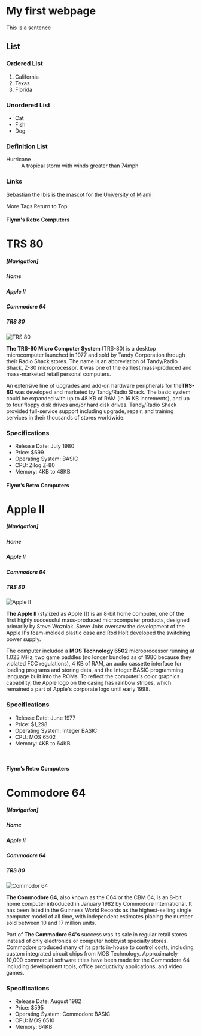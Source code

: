 <!DOCTYPE html>
<html>
<head>
<meta charaset = “utf-8”>
<!--<title>Flynn</title>-->
</head>
<body>
<h1>My first webpage</h1>
  <p> This is a sentence</p>
<h2>List</h2>
<h3> Ordered List</h2>
<ol>
  <li>California</li>
  <li>Texas</li>
  <li>Florida</li>
</ol>
  
<h3>Unordered List</h2>
<ul>
  <li>Cat</li>
  <li>Fish</li>
  <li>Dog</li>
</ul>
<h3>Definition List</h2>
<dl>
<dt>Hurricane</dt>
	<dd> A tropical storm with winds greater than 74mph</dd>
</dl>
<h3>Links</h3>
	<p>Sebastian the Ibis is the mascot for the<a href= “http://www.miami.edu”> University of Miami</a><P>
More Tags
Return to Top
</body>
</html>

<!DOCTYPE html>
<html>
<head>
<meta charaset = “utf-8”>
	
<title>Apple Macintosh</title>
</head>
<body>
<h4>Flynn's Retro Computers</h4>
<h1>TRS 80</h1>
	<h5>[Navigation]</h5>
	<h5>Home</h5>
	<h5>Apple II</h5>
	<h5>Commodore 64</h5>
	<h5>TRS 80</h5>
<img src= “trs-80.jpg" alt= "TRS 80">
<a href= “TRS-80.jpg” alt= "TRS 80" 64></a>


<p><strong>The TRS-80 Micro Computer System</strong> (TRS-80) is a desktop microcomputer launched in 1977 and sold by Tandy Corporation through their Radio Shack stores. The name is an abbreviation of Tandy/Radio Shack, Z-80 microprocessor. It was one of the earliest mass-produced and mass-marketed retail personal computers.</p>

<p>An extensive line of upgrades and add-on hardware peripherals for the<strong>TRS-80</strong> was developed and marketed by Tandy/Radio Shack. The basic system could be expanded with up to 48 KB of RAM (in 16 KB increments), and up to four floppy disk drives and/or hard disk drives. Tandy/Radio Shack provided full-service support including upgrade, repair, and training services in their thousands of stores worldwide.</p>

<h3>Specifications</h3>
<ul>
	<li>Release Date: July 1980</li>
	<li>Price: $699</li>
	<li>Operating System: BASIC</li>
	<li>CPU: Zilog Z-80</li>
	<li>Memory: 4KB to 48KB</li>
</ul>
</body>
</html>







<!DOCTYPE html>
<html>
<head>
<meta charaset = “utf-8”>
	
<title>Apple Macintosh</title>
</head>
<body>

<h4>Flynn’s Retro Computers</h4>
<h1>Apple II</h1>
	<h5>[Navigation]</h5>
	<h5>Home</h5>
	<h5>Apple II</h5>
	<h5>Commodore 64</h5>
	<h5>TRS 80</h5>
<img src= “apple-ii.jpg" alt= "Apple II">
<a href= “apple-ii.jpg” alt= Apple II></a>

<p><strong>The Apple II</strong> (stylized as Apple ][) is an 8-bit home computer, one of the first highly successful mass-produced microcomputer products, designed primarily by Steve Wozniak. Steve Jobs oversaw the development of the Apple II's foam-molded plastic case and Rod Holt developed the switching power supply.</p>

<p>The computer included a <strong>MOS Technology 6502</strong> microprocessor running at 1.023 MHz, two game paddles (no longer bundled as of 1980 because they violated FCC regulations), 4 KB of RAM, an audio cassette interface for loading programs and storing data, and the Integer BASIC programming language built into the ROMs. To reflect the computer's color graphics capability, the Apple logo on the casing has rainbow stripes, which remained a part of Apple's corporate logo until early 1998.</p>


<h3>Specifications</h3>
<ul>
	<li>Release Date: June 1977</li>
	<li>Price: $1,298</li>
	<li>Operating System: Integer BASIC</li>
	<li>CPU: MOS 6502</li>
	<li>Memory: 4KB to 64KB</li>
</ul>
</body>
</html>

 
<!DOCTYPE html>
<html>
<head>
  <meta charaset = “utf-8”>
	
  <title>Apple Macintosh</title>
</head>
<body>

<h4>Flynn’s Retro Computers</h4>
<h1>Commodore 64</h1>
	<h5>[Navigation]</h5>
	<h5>Home</h5>
	<h5>Apple II</h5>
	<h5>Commodore 64</h5>
	<h5>TRS 80</h5>
<img src= “commodore-64.jpg" alt= "Commodor 64">
<a href= “Commodore 64” alt= "Commodore 64"></a>

<p><strong>The Commodore 64</strong>, also known as the C64 or the CBM 64, is an 8-bit home computer introduced in January 1982 by Commodore International. It has been listed in the Guinness World Records as the highest-selling single computer model of all time, with independent estimates placing the number sold between 10 and 17 million units.</p>

<p>Part of <strong>The Commodore 64's</strong> success was its sale in regular retail stores instead of only electronics or computer hobbyist specialty stores. Commodore produced many of its parts in-house to control costs, including custom integrated circuit chips from MOS Technology. Approximately 10,000 commercial software titles have been made for the Commodore 64 including development tools, office productivity applications, and video games.</p>

<h3>Specifications</h3>
<ul>
	<li>Release Date: August 1982</li>
	<li>Price: $595</li>
	<li>Operating System: Commodore BASIC</li>
	<li>CPU: MOS 6510</li>
	<li>Memory: 64KB</li>
</ul>
</body>
</html>
